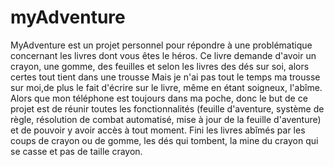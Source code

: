 # myAdventure

MyAdventure est un projet personnel pour répondre à une problématique concernant les livres dont vous êtes le héros. 
Ce livre demande d'avoir un crayon, une gomme, des feuilles et selon les livres des dés sur soi, alors certes tout tient dans une trousse 
Mais je n'ai pas tout le temps ma trousse sur moi,de plus le fait d'écrire sur le livre, même en étant soigneux, l'abîme.
Alors que mon téléphone est toujours dans ma poche, donc le but de ce projet est de réunir toutes les fonctionnalités (feuille d'aventure, système de règle, résolution de combat automatisé, mise à jour de la feuille d'aventure) et de pouvoir y avoir accès à tout moment. 
Fini les livres abîmés par les coups de crayon ou de gomme, les dés qui tombent, la mine du crayon qui se casse et pas de taille crayon.


